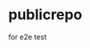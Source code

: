 # publicrepo
for e2e test





























































































































































































